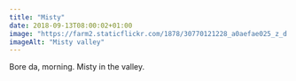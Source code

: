 ```yaml
---
title: "Misty"
date: 2018-09-13T08:00:02+01:00
image: "https://farm2.staticflickr.com/1878/30770121228_a0aefae025_z_d.jpg"
imageAlt: "Misty valley"
---
```


Bore da, morning. Misty in the valley.
